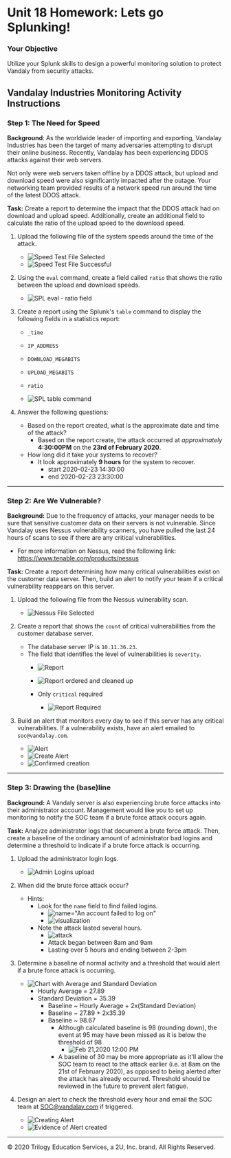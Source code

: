 # Unit 18 Homework: Lets go Splunking!

### Your Objective 

Utilize your Splunk skills to design a powerful monitoring solution to protect Vandaly from security attacks.


## Vandalay Industries Monitoring Activity Instructions

### Step 1: The Need for Speed 

**Background**: As the worldwide leader of importing and exporting, Vandalay Industries has been the target of many adversaries attempting to disrupt their online business. Recently, Vandalay has been experiencing DDOS attacks against their web servers.

Not only were web servers taken offline by a DDOS attack, but upload and download speed were also significantly impacted after the outage. Your networking team provided results of a network speed run around the time of the latest DDOS attack.

**Task:** Create a report to determine the impact that the DDOS attack had on download and upload speed. Additionally, create an additional field to calculate the ratio of the upload speed to the download speed.


1.  Upload the following file of the system speeds around the time of the attack.
    - ![Speed Test File Selected](Images/Step1Q1Review.png)
    - ![Speed Test File Successful](Images/Step1Q1Successful.png)

2. Using the `eval` command, create a field called `ratio` that shows the ratio between the upload and download speeds.
   - ![SPL eval - ratio field](Images/Step1Q2.png)
      
3. Create a report using the Splunk's `table` command to display the following fields in a statistics report:
    - `_time`
    - `IP_ADDRESS`
    - `DOWNLOAD_MEGABITS`
    - `UPLOAD_MEGABITS`
    - `ratio`
  
   - ![SPL table command](Images/Step1Q3.png)

4. Answer the following questions:

    - Based on the report created, what is the approximate date and time of the attack?
      - Based on the report create, the attack occurred at *approximately* **4:30:00PM** on the **23rd of February 2020**.
    - How long did it take your systems to recover?
      - It look approximately **9 hours** for the system to recover.
         - start 2020-02-23 14:30:00
         - end 2020-02-23 23:30:00

---
### Step 2: Are We Vulnerable? 

**Background:**  Due to the frequency of attacks, your manager needs to be sure that sensitive customer data on their servers is not vulnerable. Since Vandalay uses Nessus vulnerability scanners, you have pulled the last 24 hours of scans to see if there are any critical vulnerabilities.

  - For more information on Nessus, read the following link: https://www.tenable.com/products/nessus

**Task:** Create a report determining how many critical vulnerabilities exist on the customer data server. Then, build an alert to notify your team if a critical vulnerability reappears on this server.

1. Upload the following file from the Nessus vulnerability scan.
    - ![Nessus File Selected](Images/Step1Q1Review.png)

2. Create a report that shows the `count` of critical vulnerabilities from the customer database server.
   - The database server IP is `10.11.36.23`.
   - The field that identifies the level of vulnerabilities is `severity`.
      - ![Report](Images/Step2Q2a.png)
      - ![Report ordered and cleaned up](Images/Step2Q2b.png)

      - Only `critical` required
         - ![Report Required](Images/Step2Q2c.png)
      
3. Build an alert that monitors every day to see if this server has any critical vulnerabilities. If a vulnerability exists, have an alert emailed to `soc@vandalay.com`.
   - ![Alert](Images/Step2Q3a.png)
   - ![Create Alert](Images/Step2Q3b.png)
   - ![Confirmed creation](Images/Step2Q3c.png)
---
### Step 3: Drawing the (base)line

**Background:**  A Vandaly server is also experiencing brute force attacks into their administrator account. Management would like you to set up monitoring to notify the SOC team if a brute force attack occurs again.


**Task:** Analyze administrator logs that document a brute force attack. Then, create a baseline of the ordinary amount of administrator bad logins and determine a threshold to indicate if a brute force attack is occurring.

1. Upload the administrator login logs.
   - ![Admin Logins upload](Images/Step3Q1.png)

2. When did the brute force attack occur?
   - Hints:
      - Look for the `name` field to find failed logins.
         - ![name="An account failed to log on"](Images/Step3Q2a.png)
         - ![visualization](Images/Step3Q2b.png)
      - Note the attack lasted several hours.
         - ![attack](Images/Step3Q2c.png)
         - Attack began between 8am and 9am
         - Lasting over 5 hours and ending between 2-3pm
      
3. Determine a baseline of normal activity and a threshold that would alert if a brute force attack is occurring.
   - ![Chart with Average and Standard Deviation](Images/Step3Q3.png)
      - Hourly Average = 27.89
      - Standard Deviation = 35.39
         - Baseline ~ Hourly Average + 2x(Standard Deviation)
         - Baseline ~ 27.89 + 2x35.39
         - Baseline ~ 98.67
            - Although calculated baseline is 98 (rounding down), the event at 95 may have been missed as it is below the threshold of 98
               - ![Feb 21,2020 12:00 PM](Images/Step3Q3a.png)
            - A baseline of 30 may be more appropriate as it'll allow the SOC team to react to the attack earlier (i.e. at 8am on the 21st of February 2020), as opposed to being alerted after the attack has already occurred. Threshold should be reviewed in the future to prevent alert fatigue.

4. Design an alert to check the threshold every hour and email the SOC team at SOC@vandalay.com if triggered. 
   - ![Creating Alert](Images/Step3Q4a.png)
   - ![Evidence of Alert created](Images/Step3Q4b.png)

---

© 2020 Trilogy Education Services, a 2U, Inc. brand. All Rights Reserved.
